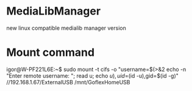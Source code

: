 # MediaLibManager
new linux compatible medialib manager version
# Mount command
igor@W-PF221L6E:~$ sudo mount -t cifs -o "username=$(>&2 echo -n "Enter remote username: "; read u; echo $u),uid=$(id -u),gid=$(id -g)" //192.168.1.67/ExternalUSB /mnt/GoflexHomeUSB
